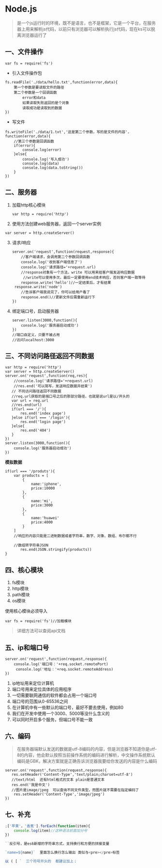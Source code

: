 # Node.js

> 是一个js运行时的环境，既不是语言，也不是框架，它是一个平台，在服务器上用来解析js代码，以前只有浏览器可以解析执行js代码，现在ks可以脱离浏览器运行了

## 一、文件操作

```node
var fs = require('fs')
```

- 引入文件操作包

```node
fs.readFile('./data/hello.txt',function(error,data){
    第一个参数是要读取文件的路径
    第二个参数是一个回调函数
    	error和data
    	如果读取失败返回的是个对象
    	读取成功是读取到的数据
})
```

- 写文件

```node
fs.writeFile('./data/1.txt','这是第二个参数，写的是文件的内容'，function(error,data){
    //第三个参数是回调函数
    if(error){
        console.log(error)
    }else{
        console.log('写入成功')
        console.log(data)
        console.log(data.toString())
    }
})
```

## 二、服务器

1. 加载http核心模块

   ```node
   var http = require('http')
   ```

   

2. 使用方法创建web服务器，返回一个server实例

```nodejs
var server = http.createServer()
```

3. 请求/响应

   ```node
   server.on('request',function(request,response){
       //客户端请求，会调用第二个参数回调函数
       console.log('收到客户端信息了')
       console.log('请求路径='+request.url)
       //response对象有一个方法，write 可以用来给客户端发送响应数据
    	//write可以使用多次，最后一定要使用end技术响应，否则客户端一致等待
       response.write('hello')//一定结束后，才有结果
   	response.write('node')
       //告诉客户端我说完了，你可以给用户看了
       response.end()//更新文件后需重新运行下
   })
   ```

4. 绑定端口号，启动服务器

   ```node
   server.listen(3000,function(){
       console.log('服务器启动成功')
   })
   //端口自定义，只要不被占用
   //访问localhost:3000
   ```

## 三、不同访问路径返回不同数据

```node
var http = require('http')
var server = http.createServer()
server.on('request',function(req,res){
    //console.log('请求路径='+request.url)
    //res.end('可以简写，发送响应数据并结束')
   // 不同访问路径返回不同数据
   //req.url获取的是端口号之后的那部分路径，也就是说url是以/开头的
   var url = req.url
   //res.end(url)
   if(url === '/'){
       res.end('index page')
   }else if(url === '/login'){
       res.end('login page')
   }else{
       res.end('404')
   }
})
server.listen(3000,function(){
    console.log('服务器启动成功')
})
```

**模拟数据**

```node
if(url === '/produts'){
	var products = [
        {
            name:'iphone',
            price:10000
        },
        {
            name:'mi',
            price:3000
        },
        {
            name:'huawei'
            price:4000
        }
	]
	//响应的内容只能是二进制数据或者字符串，数字、对象、数组、布尔都不行
	
	//数组转字符串JSON
       res.end(JSON.stringify(products))
}
```

## 四、核心模块

1. fs模块
2. http模块
3. path模块
4. os模块

使用核心模块必须导入

```node
var fs = require('fs')//加载模块
```

> 详细方法可以查阅api文档

## 五、ip和端口号

```node
server.on('request',function(request,response){
    console.log('端口号：'+req.socket.remotePort)
	 console.log('地址：'+req.socket.remoteAddress)
})
```

1. ip地址用来定位计算机
2. 端口号用来定位具体的应用程序
3. 一切需要联网通信的软件都会占用一个端口号
4. 端口号的范围从0-65536之间
5. 在计算机中有一些默认的端口号，最好不要去使用，例如80
6. 我们在开发中使用一个3000、5000等没什么含义的
7. 可以同时开启多个服务，但端口号不能一致

## 六、编码

> 在服务器端默认发送的数据是utf-8编码的内容，但是浏览器不知道你是utf-8的内容，他会默认按照当前操作系统的编码进行解析，中文操作系统默认编码是GBK，解决方案就是正确告诉浏览器我要给你发送的内容是什么编码

```node
server.on('request',function(request,response){
   res.setHeader('Content-Type','text/plain;charset=utf-8')
   //text/html  还有html格式的文本 plain是普通文本
   res.end('我是中文')
   //图片是image/jpeg  可以查询不同文件类型，而图片就不需要在指定编码了
    res.setHeader('Content-Type','image/jpeg')
})
```

## 七、补充

```js
;['苹果'，'香蕉'].forEach(function(item){
    console.log(item)//这种语法前面加分号
})

``反引号，是es6新增的字符串方式，支持换行和方便的拼接变量

`name=${name}`  里面怎么换行怎么输出 类似与<pre></pre>标签

以 ( [ `  三个符号开头的  都建议加上；
```

